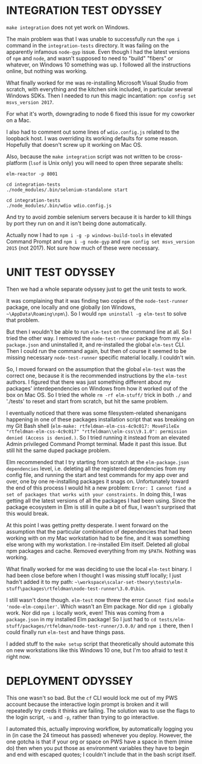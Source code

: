 # INTEGRATION TEST ODYSSEY

`make integration` does not yet work on Windows.

The main problem was that I was unable to successfully run the `npm i` command in the `integration-tests` directory. It was failing on the apparently infamous `node-gyp` issue. Even though I had the latest versions of `npm` and `node`, and wasn't supposed to need to "build" "fibers" or whatever, on Windows 10 something was up. I followed all the instructions online, but nothing was working.

What finally worked for me was re-installing Microsoft Visual Studio from scratch, with everything and the kitchen sink included, in particular several Windows SDKs. Then I needed to run this magic incantation: `npm config set msvs_version 2017`. 

For what it's worth, downgrading to node 6 fixed this issue for my coworker on a Mac.

I also had to comment out some lines of `wdio.config.js` related to the loopback host. I was overriding its working defaults for some reason. Hopefully that doesn't screw up it working on Mac OS.

Also, because the `make integration` script was not written to be cross-platform (`lsof` is Unix only) you will need to open three separate shells: 

```
elm-reactor -p 8001
```

```
cd integration-tests
./node_modules/.bin/selenium-standalone start
```

```
cd integration-tests
./node_modules/.bin/wdio wdio.config.js
```

And try to avoid zombie selenium servers because it is harder to kill things by port they run on and it isn't being done automatically.

Actually now I had to `npm i -g -p windows-build-tools` in elevated Command Prompt and `npm i -g node-gyp` and `npm config set msvs_version 2015` (not 2017). Not sure how much of these were necessary.

# UNIT TEST ODYSSEY

Then we had a whole separate odyssey just to get the unit tests to work. 

It was complaining that it was finding two copies of the `node-test-runner` package, one locally and one globally (on Windows, `~\AppData\Roaming\npm\`). So I would `npm uninstall -g elm-test` to solve that problem.

But then I wouldn't be able to run `elm-test` on the command line at all. So I tried the other way. I removed the `node-test-runner` package from my `elm-package.json` and uninstalled it, and re-installed the global `elm-test` CLI. Then I could run the command again, but then of course it seemed to be missing necessary `node-test-runner` specific material locally. I couldn't win.

So, I moved forward on the assumption that the global `elm-test` was the correct one, because it is the recommended instructions by the `elm-test` authors. I figured that there was just something different about my packages' interdependencies on Windows from how it worked out of the box on Mac OS. So I tried the whole `rm -rf elm-stuff/` trick in both `./` and './tests' to reset and start from scratch, but hit the same problem.

I eventually noticed that there was some filesystem-related shenanigans happening in one of these packages installation script that was breaking on my Git Bash shell (`elm-make: rtfeldman-elm-css-4c9c017: MoveFileEx "rtfeldman-elm-css-4c9c017" "rtfeldman\\elm-css\\9.1.0": permission denied (Access is denied.)`. So I tried running it instead from an elevated Admin privileged Command Prompt terminal. Made it past this issue. But still hit the same duped package problem.

Elm recommended that I try starting from scratch at the `elm-package.json` `dependencies` level, i.e. deleting all the registered dependencies from my config file, and running the start and test commands for my app over and over, one by one re-installing packages it snags on. Unfortunately toward the end of this process I would hit a new problem: `Error: I cannot find a set of packages that works with your constraints.` In doing this, I was getting all the latest versions of all the packages I had been using. Since the package ecosystem in Elm is still in quite a bit of flux, I wasn't surprised that this would break. 

At this point I was getting pretty desperate. I went forward on the assumption that the particular combination of dependencies that had been working with on my Mac workstation had to be fine, and it was something else wrong with my workstation. I re-installed Elm itself. Deleted all global npm packages and cache. Removed everything from my `$PATH`. Nothing was working.

What finally worked for me was deciding to use the local `elm-test` binary. I had been close before when I thought I was missing stuff locally; I just hadn't added it to my path: `~\workspace\scalar-set-theory\tests\elm-stuff\packages\rtfeldman\node-test-runner\3.0.0\bin`. 

I still wasn't done though. `elm-test` now threw the error `Cannot find module 'node-elm-compiler'`. Which wasn't an Elm package. Nor did `npm i` globally work. Nor did `npm i` locally work, even! This was coming from a `package.json` in my installed Elm package! So I just had to `cd tests/elm-stuff/packages/rtfeldman/node-test-runner/3.0.0/` and `npm i` there, then I could finally run `elm-test` and have things pass.

I added stuff to the `make setup` script that theoretically should automate this on new workstations like this Windows 10 one, but I'm too afraid to test it right now.

# DEPLOYMENT ODYSSEY

This one wasn't so bad. But the `cf` CLI would lock me out of my PWS account because the interactive login prompt is broken and it will repeatedly try creds it thinks are failing. The solution was to use the flags to the login script, `-u` and `-p`, rather than trying to go interactive.

I automated this, actually improving workflow, by automatically logging you in (in case the 24 timeout has passed) whenever you deploy. However, the one gotcha is that if your org or space on PWS have a space in them (mine do) then when you put those as environment variables they have to begin and end with escaped quotes; I couldn't include that in the bash script itself.
